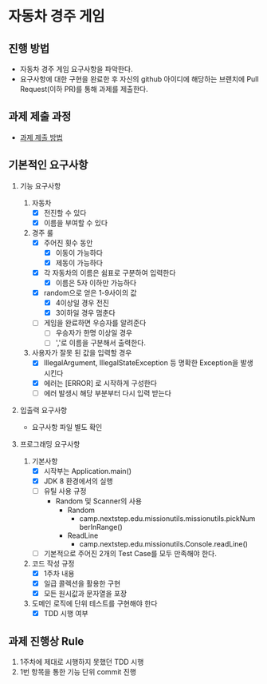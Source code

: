 # 자동차 경주 게임
## 진행 방법
* 자동차 경주 게임 요구사항을 파악한다.
* 요구사항에 대한 구현을 완료한 후 자신의 github 아이디에 해당하는 브랜치에 Pull Request(이하 PR)를 통해 과제를 제출한다.

## 과제 제출 과정
* [과제 제출 방법](https://github.com/next-step/nextstep-docs/tree/master/precourse)

## 기본적인 요구사항
1. 기능 요구사항

   1. 자동차
      -[X] 전진할 수 있다
      -[X] 이름을 부여할 수 있다
      
   2. 경주 룰 
      - [X] 주어진 횟수 동안
        - [X] 이동이 가능하다
        - [X] 제동이 가능하다
      - [X] 각 자동차의 이름은 쉼표로 구분하여 입력한다 
        - [X] 이름은 5자 이하만 가능하다 
      - [X] random으로 얻은 1-9사이의 값
        - [X] 4이상일 경우 전진
        - [X] 3이하일 경우 멈춘다 
      - [ ] 게임을 완료하면 우승자를 알려준다 
        - [ ] 우승자가 한명 이상일 경우
        - [ ] ','로 이름을 구분해서 출력한다.
          
   3. 사용자가 잘못 된 값을 입력할 경우 
      - [X] IllegalArgument, IllegalStateException 등 명확한 Exception을 발생시킨다
      - [X] 에러는 [ERROR] 로 시작하게 구성한다
      - [ ] 에러 발생시 해당 부분부터 다시 입력 받는다
2. 입출력 요구사항
   * 요구사항 파일 별도 확인
3. 프로그래밍 요구사항
   1. 기본사항
      - [X] 시작부는 Application.main()
      - [X] JDK 8 환경에서의 실행
      - [ ] 유틸 사용 규정
        * Random 및 Scanner의 사용
            * Random
              * camp.nextstep.edu.missionutils.missionutils.pickNumberInRange()
            * ReadLine
              * camp.nextstep.edu.missionutils.Console.readLine()
      - [ ] 기본적으로 주어진 2개의 Test Case를 모두 만족해야 한다.
   2. 코드 작성 규정
      - [X] 1주차 내용
      - [X] 일급 콜렉션을 활용한 구현
      - [X] 모든 원시값과 문자열을 포장
   3. 도메인 로직에 단위 테스트를 구현해야 한다
      - [X] TDD 시행 여부 
## 과제 진행상 Rule
1. 1주차에 제대로 시행하지 못했던 TDD 시행
2. 1번 항목을 통한 기능 단위 commit 진행
